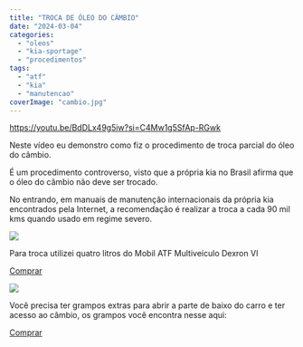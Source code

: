 ```yaml
---
title: "TROCA DE ÓLEO DO CÂMBIO"
date: "2024-03-04"
categories: 
  - "oleos"
  - "kia-sportage"
  - "procedimentos"
tags: 
  - "atf"
  - "kia"
  - "manutencao"
coverImage: "cambio.jpg"
---
```


https://youtu.be/BdDLx49g5iw?si=C4Mw1g5SfAp-RGwk

Neste vídeo eu demonstro como fiz o procedimento de troca parcial do óleo do câmbio.

É um procedimento controverso, visto que a própria kia no Brasil afirma que o óleo do câmbio não deve ser trocado.

No entrando, em manuais de manutenção internacionais da própria kia encontrados pela Internet, a recomendação é realizar a troca a cada 90 mil kms quando usado em regime severo.

![](https://garagemdomadeira.com/wp-content/uploads/2024/03/image.png?w=1000)

Para troca utilizei quatro litros do Mobil ATF Multiveículo Dexron VI

[Comprar](https://www.altese.com.br/123466-altese-oleo-mobil/p?utm_source=garagemdomadeira)

![](https://garagemdomadeira.com/wp-content/uploads/2024/03/image-1.png?w=800)

Você precisa ter grampos extras para abrir a parte de baixo do carro e ter acesso ao câmbio, os grampos você encontra nesse aqui:

[Comprar](https://s.click.aliexpress.com/e/_DD4nnEZ)
